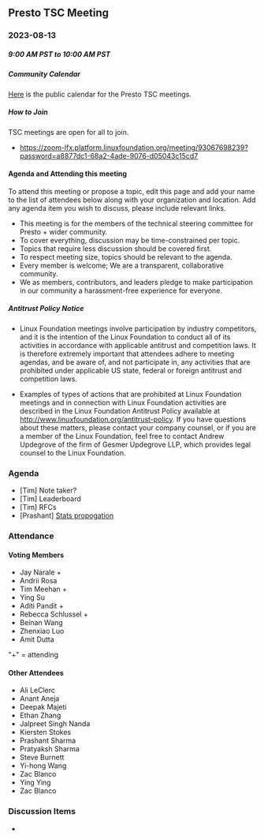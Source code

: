 ## Presto TSC Meeting

### 2023-08-13
##### 9:00 AM PST to 10:00 AM PST

##### Community Calendar

[Here](https://calendar.google.com/calendar/embed?src=linuxfoundation.org_vrjlva5b0u73ps75fvnv5sasi4%40group.calendar.google.com&ctz=America%2FChicago) is the public calendar for the Presto TSC meetings.

##### How to Join

TSC meetings are open for all to join.

* https://zoom-lfx.platform.linuxfoundation.org/meeting/93067698239?password=a8877dc1-68a2-4ade-9076-d05043c15cd7

#### Agenda and Attending this meeting

To attend this meeting or propose a topic, edit this page and add your name to the list of attendees below along with your organization and location. Add any agenda item you wish to discuss, please include relevant links.

* This meeting is for the members of the technical steering committee for Presto + wider community.
* To cover everything, discussion may be time-constrained per topic.
* Topics that require less discussion should be covered first.
* To respect meeting size, topics should be relevant to the agenda.
* Every member is welcome; We are a transparent, collaborative community.
* We as members, contributors, and leaders pledge to make participation in our community a harassment-free experience for everyone.

##### Antitrust Policy Notice

* Linux Foundation meetings involve participation by industry competitors, and it is the intention of the Linux Foundation to conduct all of its activities in accordance with applicable antitrust and competition laws. It is therefore extremely important that attendees adhere to meeting agendas, and be aware of, and not participate in, any activities that are prohibited under applicable US state, federal or foreign antitrust and competition laws.

* Examples of types of actions that are prohibited at Linux Foundation meetings and in connection with Linux Foundation activities are described in the Linux Foundation Antitrust Policy available at http://www.linuxfoundation.org/antitrust-policy. If you have questions about these matters, please contact your company counsel, or if you are a member of the Linux Foundation, feel free to contact Andrew Updegrove of the firm of Gesmer Updegrove LLP, which provides legal counsel to the Linux Foundation.

### Agenda

* [Tim] Note taker?
* [Tim] Leaderboard
* [Tim] RFCs
* [Prashant] [Stats propogation](https://github.com/prestodb/rfcs/pull/14/files)

### Attendance


#### Voting Members

* Jay Narale +
* Andrii Rosa 
* Tim Meehan +
* Ying Su 
* Aditi Pandit +
* Rebecca Schlussel +
* Beinan Wang 
* Zhenxiao Luo
* Amit Dutta 

"+" = attending


#### Other Attendees

* Ali LeClerc
* Anant Aneja
* Deepak Majeti
* Ethan Zhang
* Jalpreet Singh Nanda
* Kiersten Stokes
* Prashant Sharma
* Pratyaksh Sharma
* Steve Burnett
* Yi-hong Wang
* Zac Blanco
* Ying Ying
* Zac Blanco

### Discussion Items

- 
